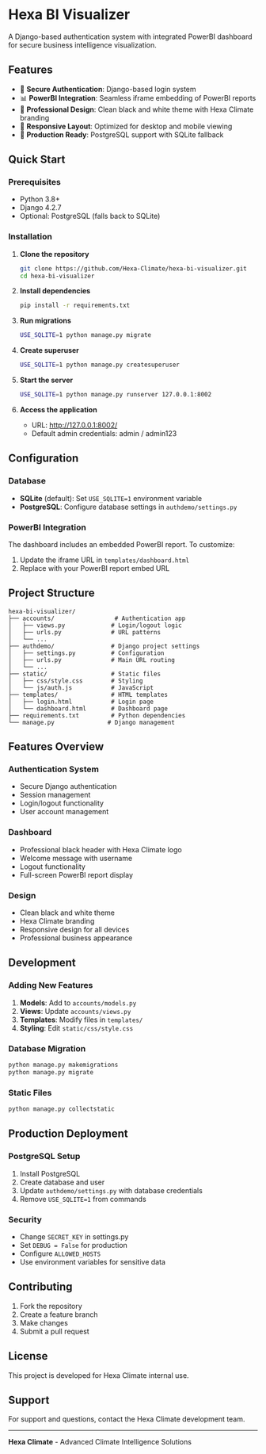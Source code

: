# Hexa BI Visualizer

A Django-based authentication system with integrated PowerBI dashboard for secure business intelligence visualization.

## Features

- 🔐 **Secure Authentication**: Django-based login system
- 📊 **PowerBI Integration**: Seamless iframe embedding of PowerBI reports
- 🎨 **Professional Design**: Clean black and white theme with Hexa Climate branding
- 📱 **Responsive Layout**: Optimized for desktop and mobile viewing
- 🚀 **Production Ready**: PostgreSQL support with SQLite fallback

## Quick Start

### Prerequisites

- Python 3.8+
- Django 4.2.7
- Optional: PostgreSQL (falls back to SQLite)

### Installation

1. **Clone the repository**
   ```bash
   git clone https://github.com/Hexa-Climate/hexa-bi-visualizer.git
   cd hexa-bi-visualizer
   ```

2. **Install dependencies**
   ```bash
   pip install -r requirements.txt
   ```

3. **Run migrations**
   ```bash
   USE_SQLITE=1 python manage.py migrate
   ```

4. **Create superuser**
   ```bash
   USE_SQLITE=1 python manage.py createsuperuser
   ```

5. **Start the server**
   ```bash
   USE_SQLITE=1 python manage.py runserver 127.0.0.1:8002
   ```

6. **Access the application**
   - URL: http://127.0.0.1:8002/
   - Default admin credentials: admin / admin123

## Configuration

### Database

- **SQLite** (default): Set `USE_SQLITE=1` environment variable
- **PostgreSQL**: Configure database settings in `authdemo/settings.py`

### PowerBI Integration

The dashboard includes an embedded PowerBI report. To customize:

1. Update the iframe URL in `templates/dashboard.html`
2. Replace with your PowerBI report embed URL

## Project Structure

```
hexa-bi-visualizer/
├── accounts/                 # Authentication app
│   ├── views.py             # Login/logout logic
│   ├── urls.py              # URL patterns
│   └── ...
├── authdemo/                # Django project settings
│   ├── settings.py          # Configuration
│   ├── urls.py              # Main URL routing
│   └── ...
├── static/                  # Static files
│   ├── css/style.css        # Styling
│   └── js/auth.js           # JavaScript
├── templates/               # HTML templates
│   ├── login.html           # Login page
│   └── dashboard.html       # Dashboard page
├── requirements.txt         # Python dependencies
└── manage.py               # Django management
```

## Features Overview

### Authentication System
- Secure Django authentication
- Session management
- Login/logout functionality
- User account management

### Dashboard
- Professional black header with Hexa Climate logo
- Welcome message with username
- Logout functionality
- Full-screen PowerBI report display

### Design
- Clean black and white theme
- Hexa Climate branding
- Responsive design for all devices
- Professional business appearance

## Development

### Adding New Features

1. **Models**: Add to `accounts/models.py`
2. **Views**: Update `accounts/views.py`
3. **Templates**: Modify files in `templates/`
4. **Styling**: Edit `static/css/style.css`

### Database Migration

```bash
python manage.py makemigrations
python manage.py migrate
```

### Static Files

```bash
python manage.py collectstatic
```

## Production Deployment

### PostgreSQL Setup

1. Install PostgreSQL
2. Create database and user
3. Update `authdemo/settings.py` with database credentials
4. Remove `USE_SQLITE=1` from commands

### Security

- Change `SECRET_KEY` in settings.py
- Set `DEBUG = False` for production
- Configure `ALLOWED_HOSTS`
- Use environment variables for sensitive data

## Contributing

1. Fork the repository
2. Create a feature branch
3. Make changes
4. Submit a pull request

## License

This project is developed for Hexa Climate internal use.

## Support

For support and questions, contact the Hexa Climate development team.

---

**Hexa Climate** - Advanced Climate Intelligence Solutions
